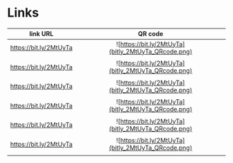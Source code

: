 
# Links

| link URL | QR code |
| :------: | :-----: |
| https://bit.ly/2MtUyTa | ![https://bit.ly/2MtUyTa](bitly_2MtUyTa_QRcode.png) |
|   |   |
| https://bit.ly/2MtUyTa | ![https://bit.ly/2MtUyTa](bitly_2MtUyTa_QRcode.png) |
|   |   |
| https://bit.ly/2MtUyTa | ![https://bit.ly/2MtUyTa](bitly_2MtUyTa_QRcode.png) |
|   |   |
| https://bit.ly/2MtUyTa | ![https://bit.ly/2MtUyTa](bitly_2MtUyTa_QRcode.png) |
|   |   |
| https://bit.ly/2MtUyTa | ![https://bit.ly/2MtUyTa](bitly_2MtUyTa_QRcode.png) |
|   |   |
| https://bit.ly/2MtUyTa | ![https://bit.ly/2MtUyTa](bitly_2MtUyTa_QRcode.png) |
|   |   |
